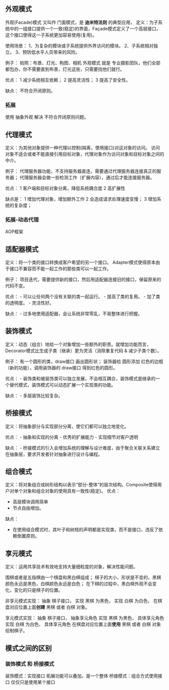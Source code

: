 
## 外观模式
外观(Facade)模式 又叫作 门面模式，是 **迪米特法则** 的典型应用，
定义：为子系统中的一组接口提供一个一致(稳定)的界面，Façade模式定义了一个高层接口，这个接口使得这一子系统更加容易使用(复用)。

使用场景： 
    1、为复杂的模块或子系统提供外界访问的模块。 
    2、子系统相对独立。 
    3、预防低水平人员带来的风险。

例子：
拍照：布景、灯光、构图、相机
外观模式 就是 专业摄影团队，他们全部都包办，你不需要直到布景、灯光这些，只需要找他们就行。

优点： 
    1 减少系统相互依赖； 
    2 提高灵活性；
    3 提高了安全性。

缺点：
    不符合开闭原则。

### 拓展
使用 抽象外观 解决 不符合开闭原则问题。

## 代理模式
定义：为其他对象提供一种代理以控制(隔离，使用接口)对这对象的访问。
访问对象不适合或者不能直接引用目标对象，代理对象作为访问对象和目标对象之间的中介。

例子：
代理服务器功能，不支持服务器直连，需要通过代理服务器连接真正的服务器；
代理服务器会做一些检测工作（扩展内容），通过后才能连接服务器。

优点：
1 客户端和目标对象分离，降低系统耦合度
2 高扩展性

缺点是：
1 增加代理对象，增加额外工作
2 会造成请求处理速度变慢；
3 增加系统的复杂度；

### 拓展-动态代理
AOP框架

## 适配器模式
定义：将一个类的接口转换成客户希望的另一个接口。
Adapter模式使得原本由于接口不兼容而不能一起工作的那些类可以一起工作。

例子：
项目迭代，需要提供新的接口，然后用适配器连接旧的接口，保留原来的代码不变。

优点： 
    - 可以让任何两个没有关联的类一起运行。 
    - 提高了类的复用。 
    - 加了类的透明度。 
    - 灵活性好。

缺点： 
    - 过多地使用适配器，会让系统非常零乱，不易整体进行把握。

## 装饰模式
定义：动态（组合）地给一个对象增加一些额外的职责。就增加功能而言，Decorator模式比生成子类（继承）更为灵活（消除重复代码 & 减少子类个数）。

例子：
有一个圆形的类，draw接口 画出圆形状；
装饰器给 圆形添加 红色的边框（新的功能），调用装饰器的 draw接口 得到红色的圆形。

优点：
    - 装饰类和被装饰类可以独立发展，不会相互耦合，装饰模式是继承的一个替代模式，装饰模式可以动态扩展一个实现类的功能。

缺点：
    - 多层装饰比较复杂。

## 桥接模式
定义：将抽象部分与实现部分分离，使它们都可以独立地变化。

优点： 
    - 抽象和实现的分离
    - 优秀的扩展能力
    - 实现细节对客户透明

缺点：
    - 桥接模式的引入会增加系统的理解与设计难度，由于聚合关联关系建立在抽象层，要求开发者针对抽象进行设计与编程。
  
## 组合模式
定义：将对象组合成树形结构以表示”部分-整体“的层次结构。Composite使得用户对单个对象和组合对象的使用具有一致性(稳定)。
优点： 
- 高层模块调用简单
- 节点自由增加。

缺点：
- 在使用组合模式时，其叶子和树枝的声明都是实现类，而不是接口，违反了依赖倒置原则。

## 享元模式
定义：运用共享技术有效地支持大量细粒度的对象，解决性能问题。

围棋或者是五指棋由一个棋盘和黑白棋组成；
棋子的大小、形状是不变的，黑棋颜色永远是黑色，白棋颜色永远是白色；
在下棋的过程中，黑白棋外观不会变化，变化的只是棋子的位置。

非享元模式实现：
抽象 棋子接口，
实现 黑棋 为黑色，
实现 白棋 为白色，
在棋盘对应位置上面**创建** 黑棋 或者 白棋 对象。

享元模式实现：
抽象 棋子接口，    抽象享元角色
实现 黑棋 为黑色， 具体享元角色
实现 白棋 为白色， 具体享元角色
在棋盘对应位置上面**使用** 黑棋 或者 白棋 对象 绘制棋子。


## 模式之间的区别
### 装饰模式 和 桥接模式
装饰模式：实现接口         拓展功能可以叠加，是一个整体
桥接模式：组合方式使用接口  仅仅只是使用某个接口